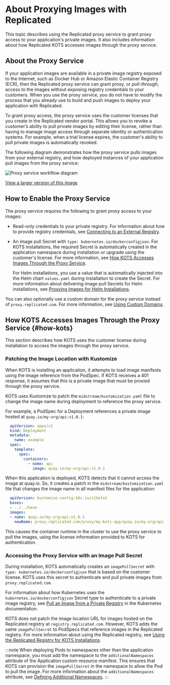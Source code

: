 # About Proxying Images with Replicated

This topic describes using the Replicated proxy service to grant proxy access to your application's private images. It also includes information about how Replicated KOTS accesses images through the proxy service.

## About the Proxy Service

If your application images are available in a private image registry exposed to the Internet, such as Docker Hub or Amazon Elastic Container Registry (ECR), then the Replicated proxy service can grant proxy, or _pull-through_, access to the images without exposing registry credentials to your customers. When you use the proxy service, you do not have to modify the process that you already use to build and push images to deploy your application with Replicated.

To grant proxy access, the proxy service uses the customer licenses that you create in the Replicated vendor portal. This allows you to revoke a customer’s ability to pull private images by editing their license, rather than having to manage image access through separate identity or authentication systems. For example, when a trial license expires, the customer's ability to pull private images is automatically revoked.

The following diagram demonstrates how the proxy service pulls images from your external registry, and how deployed instances of your application pull images from the proxy service:

![Proxy service workflow diagram](/images/private-registry-diagram.png)

[View a larger version of this image](/images/private-registry-diagram-large.png)

## How to Enable the Proxy Service

The proxy service requires the following to grant proxy access to your images:
* Read-only credentials to your private registry. For information about how to provide registry credentials, see [Connecting to an External Registry](packaging-private-images).
* An image pull Secret with `type: kubernetes.io/dockerconfigjson`. For KOTS installations, the required Secret is automatically created in the application namespace during installation or upgrade using the customer's license. For more information, see [How KOTS Accesses Images Through the Proxy Service](#how-kots).
  
  For Helm installations, you use a value that is automatically injected into the Helm chart `values.yaml` during installation to create the Secret. For more information about delivering image pull Secrets for Helm installations, see [Proxying Images for Helm Installations](helm-image-registry).

You can also optionally use a custom domain for the proxy service instead of `proxy.replicated.com`. For more information, see [Using Custom Domains](custom-domains-using).  
## How KOTS Accesses Images Through the Proxy Service {#how-kots}

This section describes how KOTS uses the customer license during installation to access the images through the proxy service.
### Patching the Image Location with Kustomize

When KOTS is installing an application, it attempts to load image manifests
using the image reference from the PodSpec. If KOTS receives a 401 response,
it assumes that this is a private image that must be proxied through the
proxy service.

KOTS uses Kustomize to patch the `midstream/kustomization.yaml` file to change the image name during deployment to reference the proxy service.

For example, a PodSpec for a Deployment references a private image hosted at `quay.io/my-org/api:v1.0.1`:

```yaml
  apiVersion: apps/v1
  kind: Deployment
  metadata:
    name: example
  spec:
    template:
      spec:
        containers:
          - name: api
            image: quay.io/my-org/api:v1.0.1
```

When this application is deployed, KOTS detects that it cannot access
the image at quay.io. So, it creates a patch in the `midstream/kustomization.yaml`
file that changes the image name in all manifest files for the application:

```yaml
  apiVersion: kustomize.config.k8s.io/v1beta1
  bases:
  - ../../base
  images:
  - name: quay.io/my-org/api:v1.0.1
    newName: proxy.replicated.com/proxy/my-kots-app/quay.io/my-org/api
```

This causes the container runtime in the cluster to use the proxy service to pull the images,
using the license information provided to KOTS for authentication.

### Accessing the Proxy Service with an Image Pull Secret

During installation, KOTS automatically creates an `imagePullSecret` with `type: kubernetes.io/dockerconfigjson`
that is based on the customer license. KOTS uses this secret to authenticate and
pull private images from `proxy.replicated.com`.

For information about how Kubernetes uses the `kubernetes.io/dockerconfigjson` Secret type to authenticate to a private image registry, see [Pull an Image from a Private Registry](https://kubernetes.io/docs/tasks/configure-pod-container/pull-image-private-registry/) in the Kubernetes documentation.

KOTS does not patch the image location URL for images hosted on the Replicated registry
at `registry.replicated.com`. However, KOTS adds the same `imagePullSecret` to
PodSpecs that reference images in the Replicated registry. For more information about using the Replicated registry, see [Using the Replicated Registry for KOTS Installations](private-images-replicated).

:::note
When deploying Pods to namespaces other than the application namespace, you must add the namespace to the `additionalNamespaces` attribute of the Application custom resource manifest.
This ensures that KOTS can provision the `imagePullSecret` in the namespace to allow the Pod to pull the image.
For more information about the `additionalNamespaces` attribute, see [Defining Additional Namespaces](operator-defining-additional-namespaces).
:::
